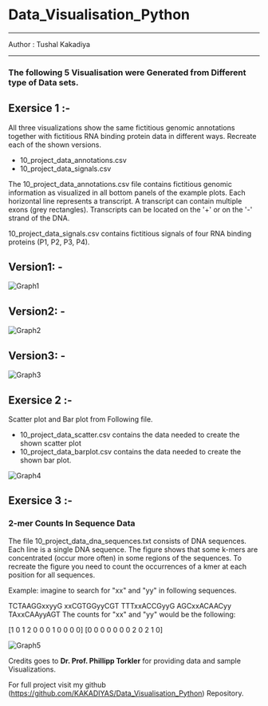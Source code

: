 # Data_Visualisation_Python

--- 

Author : Tushal Kakadiya

---

### The following 5 Visualisation were Generated from Different type of Data sets.


## Exersice 1 :- 
All three visualizations show the same fictitious genomic annotations together with fictitious RNA binding protein data in different ways. Recreate each of the shown versions. 
   - 10_project_data_annotations.csv
   - 10_project_data_signals.csv
     
The 10_project_data_annotations.csv file contains fictitious genomic information as visualized in all bottom panels of the example plots. Each horizontal line represents a transcript. A transcript can contain multiple exons (grey rectangles). Transcripts can be located on the '+' or on the '-' strand of the DNA.

10_project_data_signals.csv contains fictitious signals of four RNA binding proteins (P1, P2, P3, P4).

## Version1: -

![Graph1](https://github.com/KAKADIYAS/Data_Visualisation_Python/assets/97363259/e6b05fe1-d53b-4e68-995d-99f50e4f69c8)


 ## Version2: -
 
![Graph2](https://github.com/KAKADIYAS/Data_Visualisation_Python/assets/97363259/f8e5cb80-df72-4baa-8166-ed005ed60eca)


 ## Version3: -

![Graph3](https://github.com/KAKADIYAS/Data_Visualisation_Python/assets/97363259/eec82f23-dc9a-485b-918c-38e98f146abc)



## Exersice 2 :- 

 Scatter plot and Bar plot from Following file.

  - 10_project_data_scatter.csv contains the data needed to create the shown scatter plot
  - 10_project_data_barplot.csv contains the data needed to create the shown bar plot.

![Graph4](https://github.com/KAKADIYAS/Data_Visualisation_Python/assets/97363259/e3dd44cd-2161-47e4-ba48-1e6e8f266818)



## Exersice 3 :-

### 2-mer Counts In Sequence Data

The file 10_project_data_dna_sequences.txt consists of DNA sequences. Each line is a single DNA sequence. The figure shows that some k-mers are concentrated (occur more often) in some regions of the sequences. To recreate the figure you need to count the occurrences of a kmer at each position for all sequences.

Example: imagine to search for "xx" and "yy" in following sequences.

TCTAAGGxxyyG
xxCGTGGyyCGT
TTTxxACCGyyG
AGCxxACAACyy
TAxxCAAyyAGT
The counts for "xx" and "yy" would be the following:

[1 0 1 2 0 0 0 1 0 0 0 0]
[0 0 0 0 0 0 0 2 0 2 1 0]

![Graph5](https://github.com/KAKADIYAS/Data_Visualisation_Python/assets/97363259/429c0372-22de-4fb5-a755-3501dcd36718)


Credits goes to  **Dr. Prof. Phillipp Torkler**  for providing data and sample Visualizations.

For full project visit my github (https://github.com/KAKADIYAS/Data_Visualisation_Python) Repository.

